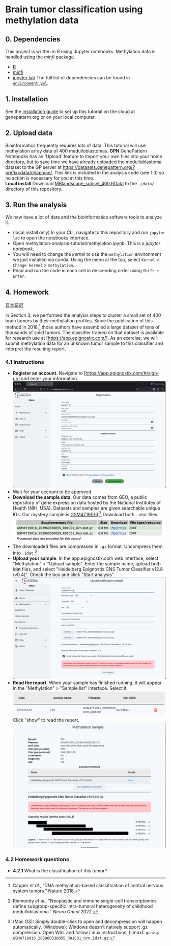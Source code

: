 # Brain tumor classification using methylation data

## 0. Dependencies
This project is written in R using Jupyter notebooks. Methylation data is handled using the *minfi* package.
- [R](https://www.r-project.org/)
- [minfi](https://bioconductor.org/packages/devel/bioc/vignettes/minfi/inst/doc/minfi.html)
- [jupyter lab](https://jupyter.org/try-jupyter/lab/?path=notebooks%2FIntro.ipynb)
The full list of dependencies can be found in [`environment.yml`](environment.yml).

## 1. Installation
See the [installation guide](docs/install.md) to set up this tutorial on the cloud at genepattern.org or on your local computer. 

## 2. Upload data
Bioinformatics frequently requires lots of data. This tutorial will use methylation array data of 400 medulloblastomas. 
**GPN** GenePattern Notebooks has an 'Upload' feature to import your own files into your home directory, but to save time we have already uploaded the medulloblastoma dataset to the GP server at https://datasets.genepattern.org/?prefix=data/chapman/. This link is included in the analysis code (see 1.3) so no action is necessary for you at this time.  
**Local install** Download [MBlandscape_subset_400.RData](https://datasets.genepattern.org/data/chapman/MBlandscape_subset_400.RData) to the `./data/` directory of this repository.

## 3. Run the analysis
We now have a lot of data and the bioinformatics software tools to analyze it. 
- (local install only) In your CLI, navigate to this repository and run `jupyter lab` to open the notebooks interface. 
- Open methylation-analysis-tutorial/methylation.ipynb. This is a *jupyter notebook*.
- You will need to change the *kernel* to use the `methylation` environment we just installed via conda. Using the menu at the top, select `Kernel` > `Change kernel` > `methylation`.
- Read and run the code in each cell in descending order using `Shift + Enter`.

## 4. Homework
[日本語訳](docs/hw-jp.md)

In Section 3, we performed the analysis steps to cluster a small set of 400 brain tumors by their methylation profiles. Since the publication of this method in 2018,[^1] those authors have assembled a large dataset of tens of thousands of solid tumors. The classifier trained on that dataset is available for research use at [https://app.epignostix.com/]. As an exercise, we will submit methylation data for an unknown tumor sample to this classifier and interpret the resulting report.

### 4.1 Instructions
- **Register an account**. Navigate to [https://app.epignostix.com/#/sign-up] and enter your information.
![screenshot](hw/registration.png)
- Wait for your account to be approved.
- **Download the sample data**. Our data comes from GEO, a public repository of gene expression data hosted by the National Institutes of Health (NIH, USA). Datasets and samples are given searchable unique IDs. Our mystery sample is [GSM4719016](https://www.ncbi.nlm.nih.gov/geo/query/acc.cgi?acc=GSM4719016).[^2] Download both `.idat` files.
![screenshot](hw/geo-dl.png)
- The downloaded files are compressed in `.gz` format. Uncompress them into `.idat`.[^3]
- **Upload your sample**. In the app.epignostix.com web interface, select "Methylation" > "Upload sample". Enter the sample name, upload both idat files, and select "Heidelberg Epignostix CNS Tumor Classifier v12.8 (v0.4)". Check the box and click "Start analysis".
![screenshot](hw/sample-upload.png)
- **Read the report**. When your sample has finished running, it will appear in the "Methylation" > "Sample list" interface. Select it.
![screenshot](hw/sample-list.png)
Click "show" to read the report.
![screenshot](hw/report.png)

### 4.2 Homework questions
- **4.2.1** What is the classification of this tumor?

[^1]: Capper *et al.*, “DNA methylation-based classification of central nervous system tumors.” Nature 2018. 
[^2]: Riemondy *et al.*, "Neoplastic and immune single-cell transcriptomics define subgroup-specific intra-tumoral heterogeneity of childhood medulloblastoma." *Neuro Oncol* 2022.
[^3]: (Mac OS): Simply double-click to open and decompression will happen automatically. (Windows): Windows doesn't natively support .gz compression. Open WSL and follow Linux instructions. (Linux): `gunzip GSM4719016_203960330055_R01C01_Grn.idat.gz`.
